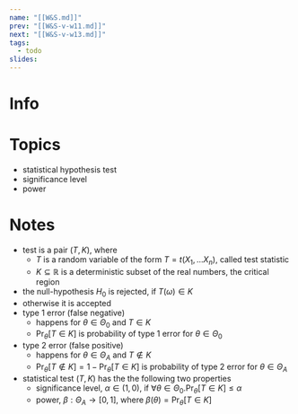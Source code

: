 ```yaml
---
name: "[[W&S.md]]"
prev: "[[W&S-v-w11.md]]"
next: "[[W&S-v-w13.md]]"
tags:
  - todo
slides:
---
```



# Info


# Topics
- statistical hypothesis test
- significance level
- power


# Notes
- test is a pair $(T, K)$, where
	- $T$ is a random variable of the form $T=t(X_{1},\dots X_{n})$, called test statistic
	- $K \subseteq \mathbb{R}$ is a deterministic subset of the real numbers, the critical region
- the null-hypothesis $H_{0}$ is rejected, if $T(\omega) \in K$
- otherwise it is accepted
- type 1 error (false negative)
	- happens for $\theta \in \Theta_{0}$ and $T \in K$
	- $\Pr_{\theta}[T \in K]$ is probability of type 1 error for $\theta \in \Theta_{0}$
- type 2 error (false positive)
	- happens for $\theta \in \Theta_{A}$ and $T \not\in K$
	- $\Pr_{\theta}[T \not\in K] = 1 - \Pr_{\theta}[T \in K]$ is probability of type 2 error for $\theta \in \Theta_{A}$
- statistical test $(T, K)$ has the the following two properties
	- significance level, $\alpha \in (1,0)$, if $\forall \theta \in \Theta_{0}.\Pr_{\theta}[T \in K] \leq \alpha$
	- power, $\beta :\Theta_{A} \to [0,1]$, where $\beta(\theta) = \Pr_{\theta}[T \in K]$
